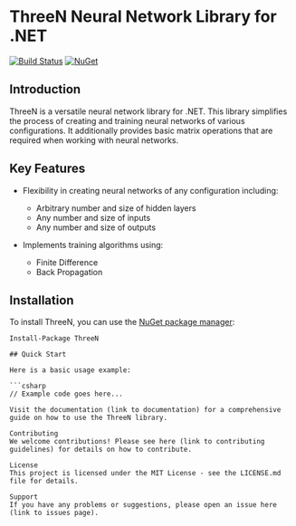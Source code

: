 # ThreeN Neural Network Library for .NET

[![Build Status](https://travis-ci.org/ThreeN/ThreeN.svg?branch=master)](https://travis-ci.org/ThreeN/ThreeN)
[![NuGet](https://img.shields.io/nuget/v/ThreeN.svg)](https://www.nuget.org/packages/ThreeN/)

## Introduction

ThreeN is a versatile neural network library for .NET. This library simplifies the process of creating and training neural networks of various configurations. It additionally provides basic matrix operations that are required when working with neural networks.

## Key Features

- Flexibility in creating neural networks of any configuration including:
  - Arbitrary number and size of hidden layers
  - Any number and size of inputs
  - Any number and size of outputs

- Implements training algorithms using:
  - Finite Difference
  - Back Propagation

## Installation

To install ThreeN, you can use the [NuGet package manager](https://www.nuget.org/packages/ThreeN/):

```shell
Install-Package ThreeN

## Quick Start

Here is a basic usage example:

```csharp
// Example code goes here...

Visit the documentation (link to documentation) for a comprehensive guide on how to use the ThreeN library.

Contributing
We welcome contributions! Please see here (link to contributing guidelines) for details on how to contribute.

License
This project is licensed under the MIT License - see the LICENSE.md file for details.

Support
If you have any problems or suggestions, please open an issue here (link to issues page).